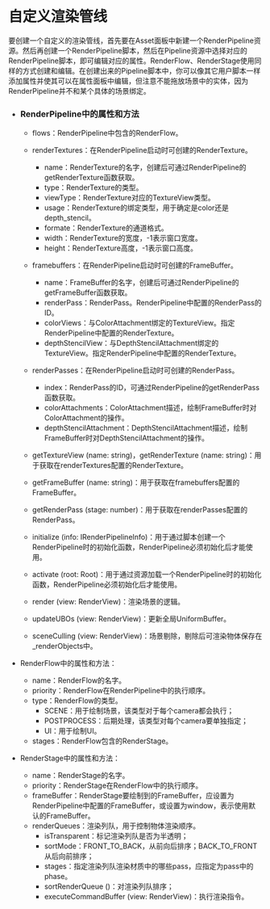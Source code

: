 # 自定义渲染管线

要创建一个自定义的渲染管线，首先要在Asset面板中新建一个RenderPipeline资源。然后再创建一个RenderPipeline脚本，然后在Pipeline资源中选择对应的RenderPipeline脚本，即可编辑对应的属性。RenderFlow、RenderStage使用同样的方式创建和编辑。在创建出来的Pipeline脚本中，你可以像其它用户脚本一样添加属性并使其可以在属性面板中编辑，但注意不能拖放场景中的实体，因为RenderPipeline并不和某个具体的场景绑定。

- ### RenderPipeline中的属性和方法

  - flows：RenderPipeline中包含的RenderFlow。

  - renderTextures：在RenderPipeline启动时可创建的RenderTexture。

    - name：RenderTexture的名字，创建后可通过RenderPipeline的getRenderTexture函数获取。
    - type：RenderTexture的类型。
    - viewType：RenderTexture对应的TextureView类型。
    - usage：RenderTexture的绑定类型，用于确定是color还是depth_stencil。
    - formate：RenderTexture的通道格式。
    - width：RenderTexture的宽度，-1表示窗口宽度。
    - height：RenderTexture高度，-1表示窗口高度。

  - framebuffers：在RenderPipeline启动时可创建的FrameBuffer。

    - name：FrameBuffer的名字，创建后可通过RenderPipeline的getFrameBuffer函数获取。
    - renderPass：RenderPass。RenderPipeline中配置的RenderPass的ID。
    - colorViews：与ColorAttachment绑定的TextureView。指定RenderPipeline中配置的RenderTexture。
    - depthStencilView：与DepthStencilAttachment绑定的TextureView。指定RenderPipeline中配置的RenderTexture。
  - renderPasses：在RenderPipeline启动时可创建的RenderPass。
    - index：RenderPass的ID，可通过RenderPipeline的getRenderPass函数获取。
    - colorAttachments：ColorAttachment描述，绘制FrameBuffer时对ColorAttachment的操作。
    - depthStencilAttachment：DepthStencilAttachment描述，绘制FrameBuffer时对DepthStencilAttachment的操作。

  - getTextureView (name: string)，getRenderTexture (name: string)：用于获取在renderTextures配置的RenderTexture。
  - getFrameBuffer (name: string)：用于获取在framebuffers配置的FrameBuffer。
  - getRenderPass (stage: number)：用于获取在renderPasses配置的RenderPass。
  - initialize (info: IRenderPipelineInfo)：用于通过脚本创建一个RenderPipeline时的初始化函数，RenderPipeline必须初始化后才能使用。
  - activate (root: Root)：用于通过资源加载一个RenderPipeline时的初始化函数，RenderPipeline必须初始化后才能使用。
  - render (view: RenderView)：渲染场景的逻辑。
  - updateUBOs (view: RenderView)：更新全局UniformBuffer。
  - sceneCulling (view: RenderView)：场景剔除，剔除后可渲染物体保存在_renderObjects中。

- RenderFlow中的属性和方法：

  - name：RenderFlow的名字。
  - priority：RenderFlow在RenderPipeline中的执行顺序。
  - type：RenderFlow的类型。
    - SCENE：用于绘制场景，该类型对于每个camera都会执行；
    - POSTPROCESS：后期处理，该类型对每个camera要单独指定；
    - UI：用于绘制UI。
  - stages：RenderFlow包含的RenderStage。

- RenderStage中的属性和方法：

  - name：RenderStage的名字。
  - priority：RenderStage在RenderFlow中的执行顺序。
  - frameBuffer：RenderStage要绘制到的FrameBuffer，应设置为RenderPipeline中配置的FrameBuffer，或设置为window，表示使用默认的FrameBuffer。
  - renderQueues：渲染列队，用于控制物体渲染顺序。
    - isTransparent：标记渲染列队是否为半透明；
    - sortMode：FRONT_TO_BACK，从前向后排序；BACK_TO_FRONT从后向前排序；
    - stages：指定渲染列队渲染材质中的哪些pass，应指定为pass中的phase。
    - sortRenderQueue ()：对渲染列队排序；
    - executeCommandBuffer (view: RenderView)：执行渲染指令。